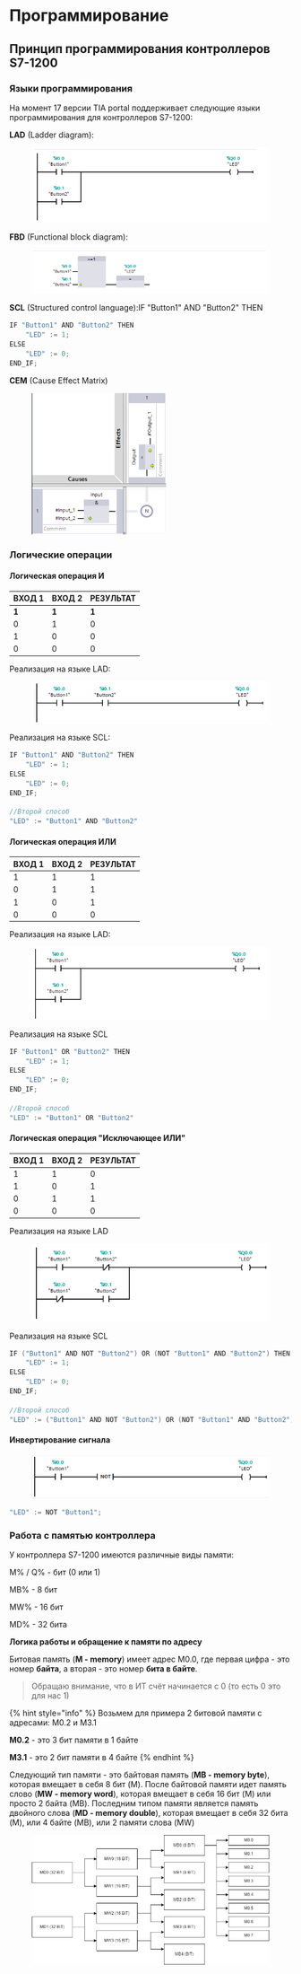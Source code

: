 # Программирование

## Принцип программирования контроллеров S7-1200

### Языки программирования <a href="#about-plc-programming" id="about-plc-programming"></a>

На момент 17 версии TIA portal поддерживает следующие языки программирования для контроллеров S7-1200:

**LAD** (Ladder diagram):

<figure><img src="../../../../../.gitbook/assets/TIA_LAD.png" alt=""><figcaption></figcaption></figure>

**FBD** (Functional block diagram):

<figure><img src="../../../../../.gitbook/assets/TIA_FBD.png" alt=""><figcaption></figcaption></figure>

**SCL** (Structured control language):IF "Button1" AND "Button2" THEN

```cpp
IF "Button1" AND "Button2" THEN
    "LED" := 1;
ELSE
    "LED" := 0;
END_IF;
```

**CEM** (Cause Effect Matrix)

<figure><img src="../../../../../.gitbook/assets/TIA_CEM.png" alt="" width="240"><figcaption></figcaption></figure>

### Логические операции

#### Логическая операция И

| ВХОД 1 | ВХОД 2 | РЕЗУЛЬТАТ |
| ------ | ------ | --------- |
| **1**  | **1**  | **1**     |
| 0      | 1      | 0         |
| 1      | 0      | 0         |
| 0      | 0      | 0         |

Реализация на языке LAD:

<figure><img src="../../../../../.gitbook/assets/TIA_AND.png" alt=""><figcaption></figcaption></figure>

Реализация на языке SCL:

```cpp
IF "Button1" AND "Button2" THEN 
    "LED" := 1; 
ELSE 
    "LED" := 0; 
END_IF;

//Второй способ
"LED" := "Button1" AND "Button2"
```

#### Логическая операция ИЛИ

| ВХОД 1 | ВХОД 2 | РЕЗУЛЬТАТ |
| ------ | ------ | --------- |
| 1      | 1      | 1         |
| 0      | 1      | 1         |
| 1      | 0      | 1         |
| 0      | 0      | 0         |

Реализация на языке LAD:

<figure><img src="../../../../../.gitbook/assets/TIA_OR.png" alt=""><figcaption></figcaption></figure>

Реализация на языке SCL

```cpp
IF "Button1" OR "Button2" THEN
    "LED" := 1;
ELSE
    "LED" := 0;
END_IF;

//Второй способ
"LED" := "Button1" OR "Button2"
```

#### **Логическая операция "Исключающее ИЛИ"**

| ВХОД 1 | ВХОД 2 | РЕЗУЛЬТАТ |
| ------ | ------ | --------- |
| 1      | 1      | 0         |
| 1      | 0      | 1         |
| 0      | 1      | 1         |
| 0      | 0      | 0         |

Реализация на языке LAD

<figure><img src="../../../../../.gitbook/assets/TIA_NOT-OR.png" alt=""><figcaption></figcaption></figure>

Реализация на языке SCL

```cpp
IF ("Button1" AND NOT "Button2") OR (NOT "Button1" AND "Button2") THEN
    "LED" := 1;
ELSE
    "LED" := 0;
END_IF;

//Второй способ
"LED" := ("Button1" AND NOT "Button2") OR (NOT "Button1" AND "Button2");
```

#### Инвертирование сигнала



<figure><img src="../../../../../.gitbook/assets/TIA_NOT.png" alt=""><figcaption></figcaption></figure>

```cpp
"LED" := NOT "Button1";
```

### Работа с памятью контроллера

У контроллера S7-1200 имеются различные виды памяти:&#x20;

M% / Q% - бит (0 или 1)

MB% - 8 бит

MW% - 16 бит

MD% - 32 бита

**Логика работы и обращение к памяти по адресу**

Битовая память (**M - memory**) имеет адрес M0.0, где первая цифра - это номер **байта**, а вторая - это номер **бита в байте**.&#x20;

> Обращаю внимание, что в ИТ счёт начинается с 0 (то есть 0 это для нас 1)

{% hint style="info" %}
Возьмем для примера 2 битовой памяти с адресами: M0.2 и M3.1

**M0.2** - это 3 бит памяти в 1 байте

**M3.1** - это 2 бит памяти в 4 байте
{% endhint %}



Следующий тип памяти - это байтовая память (**MB - memory byte**), которая вмещает в себя 8 бит (M). После байтовой памяти идет память слово (**MW - memory word**), которая вмещает в себя 16 бит (M) или просто 2 байта (MB). Последним типом памяти является память двойного слова (**MD - memory double**), которая вмещает в себя 32 бита (M), или 4 байте (MB), или 2 памяти слова (MW)

<figure><img src="../../../../../.gitbook/assets/TIA_memory" alt=""><figcaption></figcaption></figure>

